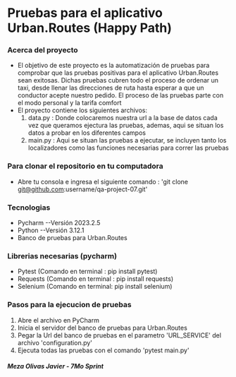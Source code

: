 # Pruebas para el aplicativo Urban.Routes (Happy Path)

### Acerca del proyecto

- El objetivo de este proyecto es la automatización de pruebas para comprobar que las pruebas positivas para el aplicativo Urban.Routes sean exitosas. Dichas pruebas cubren todo el proceso de ordenar un taxi, desde llenar las direcciones de ruta hasta esperar a que un conductor acepte nuestro pedido. El proceso de las pruebas parte con el modo personal y la tarifa comfort
- El proyecto contiene los siguientes archivos:
  1. data.py : Donde colocaremos nuestra url a la base de datos cada vez que queramos ejectura las pruebas, ademas, aqui se situan los datos a probar en los diferentes campos
  2. main.py : Aqui se situan las pruebas a ejecutar, se incluyen tanto los localizadores como las funciones necesarias para correr las pruebas
### Para clonar el repositorio en tu computadora

- Abre tu consola e ingresa el siguiente comando : 'git clone git@github.com:username/qa-project-07.git'

### Tecnologias

- Pycharm --Versión 2023.2.5
- Python --Versión 3.12.1
- Banco de pruebas para Urban.Routes

### Librerias necesarias (pycharm)

- Pytest (Comando en terminal : pip install pytest)
- Requests (Comando en terminal : pip install requests)
- Selenium (Comando en terminal: pip install selenium)

### Pasos para la ejecucion de pruebas

1. Abre el archivo en PyCharm
2. Inicia el servidor del banco de pruebas para Urban.Routes
3. Pegar la Url del banco de pruebas en el parametro 'URL_SERVICE' del archivo 'configuration.py'
4. Ejecuta todas las pruebas con el comando 'pytest main.py'


##### Meza Olivas Javier - 7Mo Sprint